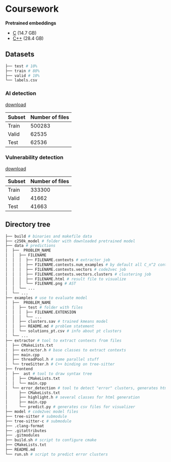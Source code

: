 # Coursework

**Pretrained embeddings**  

- [C](https://disk.yandex.ru/d/PRbuA3DZ3Zg9Mg) (14.7 GB)
- [C++](https://disk.yandex.ru/d/foor9dUAI349Mg) (28.4 GB)

## Datasets

```bash
├── test # 10%
├── train # 80%
├── valid # 10%
└── labels.csv
```

### AI detection

[download](https://disk.yandex.ru/d/1a98iHPB-RB0kA)

| Subset   | Number of files |
| -------- | --------------- |
| Train    | 500283          |
| Valid    | 62535           |
| Test     | 62536           |

### Vulnerability detection

[download](https://disk.yandex.ru/d/ZAr8GZPQEBo5zg)

| Subset   | Number of files |
| -------- | --------------- |
| Train    | 333300          |
| Valid    | 41662           |
| Test     | 41663           |

## Directory tree
``` bash
├── build # binaries and makefile data
├── c250k_model # folder with downloaded pretrained model
├── data # predictions
│  ├──  PROBLEM_NAME
│  │  ├── FILENAME
│  │  │  ├── FILENAME.contexts # extractor job
│  │  │  ├── FILENAME.contexts.num_examples # by default all C_n^2 contexts
│  │  │  ├── FILENAME.contexts.vectors # code2vec job
│  │  │  ├── FILENAME.contexts.vectors.clusters # clustering job
│  │  │  ├── FILENAME.html # result file to visualize
│  │  │  └── FILENAME.png # AST
│  │  └── ...
│  └── ...
├── examples # use to evaluate model
│  ├──  PROBLEM_NAME
│  │  ├── test # folder with files
│  │  │  ├── FILENAME.EXTENSION 
│  │  │  └── ...
│  │  ├── clusters.sav # trained kmeans model
│  │  ├── README.md # problem statement
│  │  └── solutions_pt.csv # info about pt clusters
│  └── ...
├── extractor # tool to extract contexts from files
│  ├── CMakeLists.txt
│  ├── extractor.h # base classes to extract contexts
│  ├── main.cpp
│  ├── threadPool.h # some parallel stuff
│  └── treeSitter.h # C++ binding on tree-sitter
├── frontend
│  ├──  ast # tool to draw syntax tree
│  │  ├── CMakeLists.txt
│  │  └── main.cpp
│  └── error_detection # tool to detect "error" clusters, generates html
│     ├── CMakeLists.txt
│     ├── highlight.h # several classes for html generation
│     ├── main.cpp
│     └── predict.py # generates csv files for visualizer
├── model # code2vec model files
├── tree-sitter # submodule
├── tree-sitter-c # submodule
├── .clang-format
├── .gitattributes
├── .gitmodules
├── build.sh # script to configure cmake
├── CMakeLists.txt
├── README.md
└── run.sh # script to predict error clusters
```

